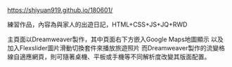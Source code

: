 https://shiyuan919.github.io/180601/

練習作品，內容為與家人的出遊日記，HTML+CSS+JS+JQ+RWD

主頁面以Dreamweaver製作，其中頁面右下方嵌入Google  Maps地圖顯示
以及加入Flexslider圖片滑動切換套件來播放旅遊照片
而Dreamweaver製作的流變格線自適應網頁，則可隨著桌機、平板或手機等不同解析度改變其版面配置。 
